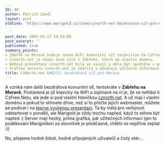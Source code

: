 ```yaml
---
ID: 48
author: Patrick Zandl
layout: post
oldlink: 'https://www.marigold.cz/item/cznorth-net-bezdratova-sit-pro-moravu

  '
post_date: 2003-01-17 19:54:00
post_excerpt: ''
published: true
summary_points:
- Zábřeh na Moravě buduje novou WiFi komunitní síť nezávislou na CzFree.Net.
- Cznorth.net je název nové sítě v Zábřehu, která má vlastní doménu.
- Webová prezentace cznorth.net byla ve vývoji a měla být spuštěna v pondělí.
- Grafika serveru cznorth.net je zdařilá a obsahuje užitečné informace.
title: CzNorth.net &#8211; bezdrátová síť pro Moravu
---
```


<p>
A vzniká nám další bezdrátová komunitní síť, tentokráte v <STRONG>Zábřehu na Moravě.</STRONG> Postavená je již klasicky na WiFi a zajímavé na ní je, že se nehlásí k CzFree.Netu, ale jede si pod vlastní hlavičkou <A href="http://www.cznorth.net/">cznorth.net</A>. A už mají i vlastní doménu a pokud to stihnete dříve, než si to přečte jejich webmaster, můžete se podívat i na <A href="http://www.cznorth.net/web/index.php?source=main.php" target=_blank>teprve vyvíjenou presentaci</A>. Ta by měla pro veřejnost odstartovat v pondělí, ale Marigold je vždy trochu napřed, když to stihne být napřed :) Server mají hezký, príma grafika, pár užitečných informací (jen to poděkování Marigoldovi za slovníček je předčasné, chtělo se nejdříve zeptat :))</p>

<p>
Nu, přejeme hodně štěstí, hodně připojených uživatelů a čistý etér...</p>